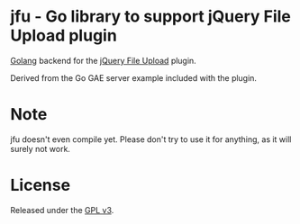 #  jfu - Go library to support jQuery File Upload plugin

[Golang](http://golang.org) backend for the [jQuery File Upload](http://blueimp.github.com/jQuery-File-Upload/) plugin.

Derived from the Go GAE server example included with the plugin.

# Note

jfu doesn't even compile yet.  Please don't try to use it for anything, as it will surely not work.


# License

Released under the [GPL v3](http://www.gnu.org/copyleft/gpl.html).
